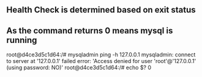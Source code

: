 ## Health Check is determined based on exit status
## As the command returns 0 means mysql is running
root@d4ce3d5c1d64:/# mysqladmin ping -h 127.0.0.1
mysqladmin: connect to server at '127.0.0.1' failed
error: 'Access denied for user 'root'@'127.0.0.1' (using password: NO)'
root@d4ce3d5c1d64:/# echo $?
0
